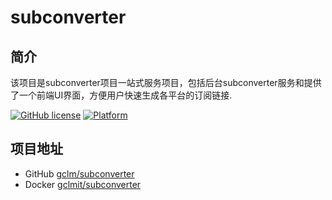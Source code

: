 # subconverter

## 简介
该项目是subconverter项目一站式服务项目，包括后台subconverter服务和提供了一个前端UI界面，方便用户快速生成各平台的订阅链接.

[![GitHub license](https://img.shields.io/github/license/gclm/subconverter?style=plastic)](https://github.com/gclm/nas-tools/blob/master/LICENSE.md)
[![Platform](https://img.shields.io/badge/platform-amd64/arm64-pink?style=plastic)](https://hub.docker.com/r/gclm/subconverter)

## 项目地址
- GitHub [gclm/subconverter](https://github.com/gclm/subconverter)  
- Docker [gclmit/subconverter](https://hub.docker.com/r/gclmit/subconverter)

